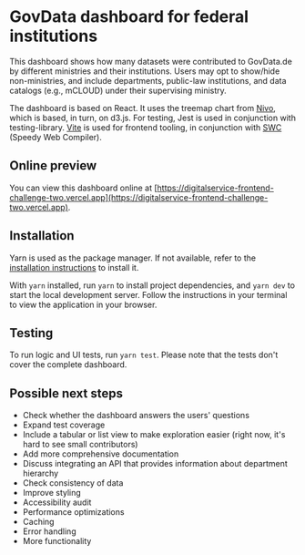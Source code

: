 # GovData dashboard for federal institutions

This dashboard shows how many datasets were contributed to GovData.de by different ministries and their institutions. Users may opt to show/hide non-ministries, and include departments, public-law institutions, and data catalogs (e.g., mCLOUD) under their supervising ministry.

The dashboard is based on React. It uses the treemap chart from [Nivo](https://nivo.rocks), which is based, in turn, on d3.js. For testing, Jest is used in conjunction with testing-library. [Vite](https://vitejs.dev) is used for frontend tooling, in conjunction with [SWC](https://swc.rs) (Speedy Web Compiler).

## Online preview

You can view this dashboard online at [https://digitalservice-frontend-challenge-two.vercel.app](https://digitalservice-frontend-challenge-two.vercel.app).

## Installation

Yarn is used as the package manager. If not available, refer to the [installation instructions](https://yarnpkg.com/getting-started/install) to install it.

With `yarn` installed, run `yarn` to install project dependencies, and `yarn dev` to start the local development server. Follow the instructions in your terminal to view the application in your browser.

## Testing

To run logic and UI tests, run `yarn test`. Please note that the tests don't cover the complete dashboard.

## Possible next steps

- Check whether the dashboard answers the users' questions
- Expand test coverage
- Include a tabular or list view to make exploration easier (right now, it's hard to see small contributors)
- Add more comprehensive documentation
- Discuss integrating an API that provides information about department hierarchy
- Check consistency of data
- Improve styling
- Accessibility audit
- Performance optimizations
- Caching
- Error handling
- More functionality
